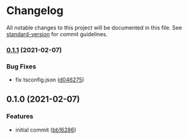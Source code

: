 # Changelog

All notable changes to this project will be documented in this file. See [standard-version](https://github.com/conventional-changelog/standard-version) for commit guidelines.

### [0.1.1](https://github.com/p-chan/dotenv-ctrl/compare/v0.1.0...v0.1.1) (2021-02-07)


### Bug Fixes

* fix tsconfig.json ([d046275](https://github.com/p-chan/dotenv-ctrl/commit/d046275b511a550ae046920523ffb219d07a8a2f))

## 0.1.0 (2021-02-07)


### Features

* initial commit ([bb16286](https://github.com/p-chan/dotenv-ctrl/commit/bb1628612a8c3e505c2651639a292dee9f5f3294))
